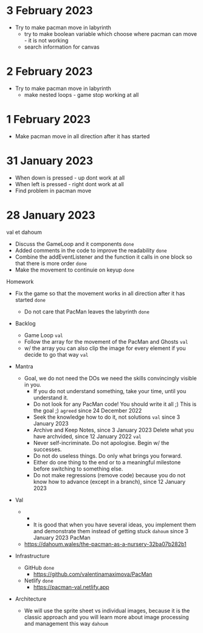 # 3 February 2023
* Try to make pacman move in labyrinth
  * try to make boolean variable which choose where pacman can move - it is not working
  * search information for canvas

# 2 February 2023
* Try to make pacman move in labyrinth
  * make nested loops - game stop working at all


# 1 February 2023
* Make pacman move in all direction after it has started


# 31 January 2023

* When down is pressed - up dont work at all
* When left is pressed - right dont work at all
* Find problem in pacman move


# 28 January 2023

val et dahoum

* Discuss the GameLoop and it components `done`
* Added comments in the code to improve the readability `done`
* Combine the addEventListener and the function it calls in one block so that there is more order `done`
* Make the movement to continuie on keyup `done`

Homework

* Fix the game so that the movement works in all direction after it has started `done`
  * Do not care that PacMan leaves the labyrinth `done`


* Backlog
  * Game Loop `val`
  * Follow the array for the movement of the PacMan and Ghosts `val`
  * w/ the array you can also clip the image for every element if you decide to go that way `val`
* Mantra
  * Goal, we do not need the DOs we need the skills convincingly visible in you.
    * If you do not understand something, take your time, until you understand it.
    * Do not look for any PacMan code! You should write it all ;) This is the goal ;) `agreed` since 24 December 2022
    * Seek the knowledge how to do it, not solutions `val` since 3 January 2023
    * Archive and Keep Notes, since 3 January 2023 Delete what you have archvided, since 12 January 2022 `val`
    * Never self-incriminate. Do not apologise. Begin w/ the successes.
    * Do not do useless things. Do only what brings you forward.
    * Either do one thing to the end or to a meaningful milestone before switching to something else.
    * Do not make regressions (remove code) because you do not know how to advance (except in a branch), since 12 January 2023
* Val
  * +
    * It is good that when you have several ideas, you implement them and demonstrate them instead of getting stuck `dahoum` since 3 January 2023
PacMan
  * https://dahoum.wales/the-pacman-as-a-nursery-32ba07b282b1
* Infrastructure
  * GitHub `done`
    * https://github.com/valentinamaximova/PacMan
  * Netlify `done`
    * https://pacman-val.netlify.app
* Architecture
  * We will use the sprite sheet vs individual images, because it is the classic approach and you will learn more about image processing and management this way `dahoum`
